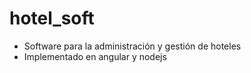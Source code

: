# hotel_soft

- Software para la administración y gestión de hoteles
- Implementado en angular y nodejs
